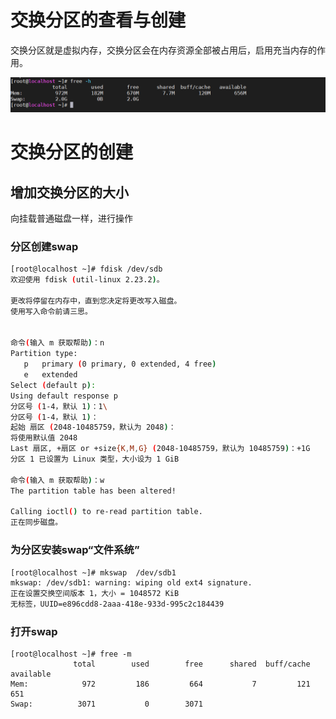 

# 交换分区的查看与创建

交换分区就是虚拟内存，交换分区会在内存资源全部被占用后，启用充当内存的作用。

![image-20201104164522859](../img/image-20201104164522859.png)

# 交换分区的创建

## 增加交换分区的大小

向挂载普通磁盘一样，进行操作

### 分区创建swap

```bash
[root@localhost ~]# fdisk /dev/sdb
欢迎使用 fdisk (util-linux 2.23.2)。

更改将停留在内存中，直到您决定将更改写入磁盘。
使用写入命令前请三思。


命令(输入 m 获取帮助)：n
Partition type:
   p   primary (0 primary, 0 extended, 4 free)
   e   extended
Select (default p):
Using default response p
分区号 (1-4，默认 1)：1\
分区号 (1-4，默认 1)：
起始 扇区 (2048-10485759，默认为 2048)：
将使用默认值 2048
Last 扇区, +扇区 or +size{K,M,G} (2048-10485759，默认为 10485759)：+1G
分区 1 已设置为 Linux 类型，大小设为 1 GiB

命令(输入 m 获取帮助)：w
The partition table has been altered!

Calling ioctl() to re-read partition table.
正在同步磁盘。
```



### 为分区安装swap“文件系统”

```bash
[root@localhost ~]# mkswap  /dev/sdb1
mkswap: /dev/sdb1: warning: wiping old ext4 signature.
正在设置交换空间版本 1，大小 = 1048572 KiB
无标签，UUID=e896cdd8-2aaa-418e-933d-995c2c184439
```

### 打开swap

```
[root@localhost ~]# free -m
              total        used        free      shared  buff/cache   available
Mem:            972         186         664           7         121         651
Swap:          3071           0        3071
```

